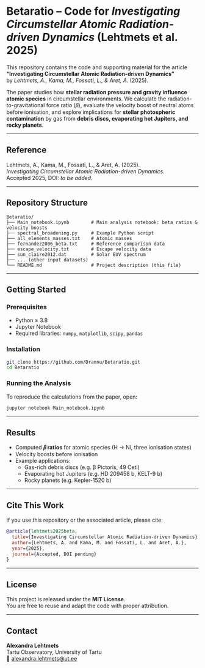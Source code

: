 # Betaratio – Code for *Investigating Circumstellar Atomic Radiation-driven Dynamics* (Lehtmets et al. 2025)

This repository contains the code and supporting material for the article  
**“Investigating Circumstellar Atomic Radiation-driven Dynamics”**  
by *Lehtmets, A., Kama, M., Fossati, L., & Aret, A.* (2025).

The paper studies how **stellar radiation pressure and gravity influence atomic species** in circumstellar environments. We calculate the radiation-to-gravitational force ratio (𝛽), evaluate the velocity boost of neutral atoms before ionisation, and explore implications for **stellar photospheric contamination** by gas from **debris discs, evaporating hot Jupiters, and rocky planets**.

---

## Reference

Lehtmets, A., Kama, M., Fossati, L., & Aret, A. (2025).  
*Investigating Circumstellar Atomic Radiation-driven Dynamics.*  
Accepted 2025, DOI: _to be added_.

---

## Repository Structure

```
Betaratio/
├── Main_notebook.ipynb        # Main analysis notebook: beta ratios & velocity boosts
├── spectral_broadening.py     # Example Python script
├── all_elements_masses.txt    # Atomic masses
├── fernandez2006_beta.txt     # Reference comparison data
├── escape_velocity.txt        # Escape velocity data
├── sun_claire2012.dat         # Solar EUV spectrum
├── ... (other input datasets)
└── README.md                  # Project description (this file)
```

---

## Getting Started

### Prerequisites
- Python ≥ 3.8
- Jupyter Notebook
- Required libraries: `numpy`, `matplotlib`, `scipy`, `pandas`

### Installation
```bash
git clone https://github.com/Drannu/Betaratio.git
cd Betaratio
```

### Running the Analysis
To reproduce the calculations from the paper, open:
```bash
jupyter notebook Main_notebook.ipynb
```

---

## Results

- Computed **𝛽 ratios** for atomic species (H → Ni, three ionisation states)  
- Velocity boosts before ionisation  
- Example applications:  
  - Gas-rich debris discs (e.g. β Pictoris, 49 Ceti)  
  - Evaporating hot Jupiters (e.g. HD 209458 b, KELT-9 b)  
  - Rocky planets (e.g. Kepler-1520 b)

---

## Cite This Work

If you use this repository or the associated article, please cite:

```bibtex
@article{lehtmets2025beta,
  title={Investigating Circumstellar Atomic Radiation-driven Dynamics},
  author={Lehtmets, A. and Kama, M. and Fossati, L. and Aret, A.},
  year={2025},
  journal={Accepted, DOI pending}
}
```

---

## License

This project is released under the **MIT License**.  
You are free to reuse and adapt the code with proper attribution.

---

## Contact

**Alexandra Lehtmets**  
Tartu Observatory, University of Tartu  
📧 alexandra.lehtmets@ut.ee  
